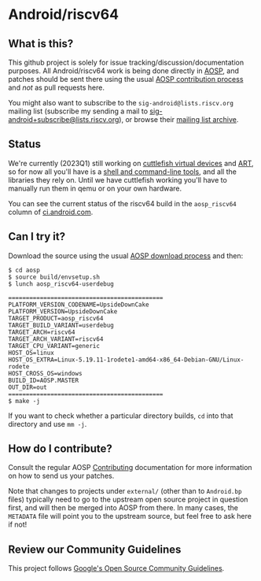 # Android/riscv64

## What is this?

This github project is solely for issue tracking/discussion/documentation
purposes. All Android/riscv64 work is being done directly in
[AOSP](https://source.android.com/), and patches should be sent
there using the usual
[AOSP contribution process](https://source.android.com/docs/setup/contribute#contribute-to-the-code)
and *not* as pull requests here.

You might also want to subscribe to the `sig-android@lists.riscv.org`
mailing list (subscribe my sending a mail to
[sig-android+subscribe@lists.riscv.org](mailto:sig-android+subscribe@lists.riscv.org)),
or browse their [mailing list archive](https://lists.riscv.org/g/sig-android/topics).

## Status

We're currently (2023Q1) still working on
[cuttlefish virtual devices](https://source.android.com/docs/setup/create/cuttlefish)
and
[ART](https://source.android.com/docs/core/runtime),
so for now all you'll have is a
[shell and command-line tools](https://android.googlesource.com/platform/system/core/+/master/shell_and_utilities/README.md),
and all the libraries they rely on. Until we have cuttlefish working you'll have to manually
run them in qemu or on your own hardware.

You can see the current status of the
riscv64 build in the `aosp_riscv64` column of
[ci.android.com](https://ci.android.com/builds/branches/aosp-master/grid?).

## Can I try it?

Download the source using the usual
[AOSP download process](https://source.android.com/docs/setup/download/downloading)
and then:
```
$ cd aosp
$ source build/envsetup.sh
$ lunch aosp_riscv64-userdebug

============================================
PLATFORM_VERSION_CODENAME=UpsideDownCake
PLATFORM_VERSION=UpsideDownCake
TARGET_PRODUCT=aosp_riscv64
TARGET_BUILD_VARIANT=userdebug
TARGET_ARCH=riscv64
TARGET_ARCH_VARIANT=riscv64
TARGET_CPU_VARIANT=generic
HOST_OS=linux
HOST_OS_EXTRA=Linux-5.19.11-1rodete1-amd64-x86_64-Debian-GNU/Linux-rodete
HOST_CROSS_OS=windows
BUILD_ID=AOSP.MASTER
OUT_DIR=out
============================================
$ make -j
```
If you want to check whether a particular directory builds, `cd` into
that directory and use `mm -j`.

## How do I contribute?

Consult the regular AOSP
[Contributing](https://source.android.com/docs/setup/contribute#contribute-to-the-code)
documentation for more information on how to send us your patches.

Note that changes to projects under `external/` (other than to
`Android.bp` files) typically need to go to the upstream open source
project in question first, and will then be merged into AOSP from
there. In many cases, the `METADATA` file will point you to the
upstream source, but feel free to ask here if not!

## Review our Community Guidelines

This project follows [Google's Open Source Community
Guidelines](https://opensource.google/conduct/).
